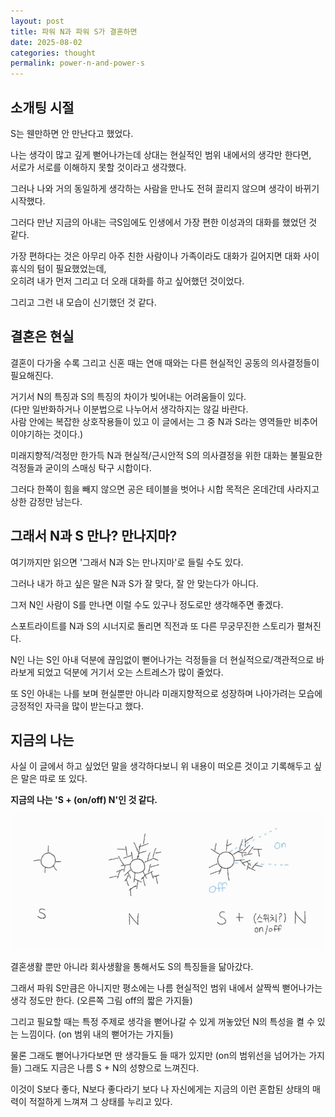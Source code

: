 ```yaml
---
layout: post
title: 파워 N과 파워 S가 결혼하면
date: 2025-08-02
categories: thought
permalink: power-n-and-power-s
---
```


## 소개팅 시절

S는 웬만하면 안 만난다고 했었다.

나는 생각이 많고 깊게 뻗어나가는데 상대는 현실적인 범위 내에서의 생각만 한다면, <br/>
서로가 서로를 이해하지 못할 것이라고 생각했다.

그러나 나와 거의 동일하게 생각하는 사람을 만나도 전혀 끌리지 않으며 생각이 바뀌기 시작했다.

그러다 만난 지금의 아내는 극S임에도 인생에서 가장 편한 이성과의 대화를 했었던 것 같다.

가장 편하다는 것은 아무리 아주 친한 사람이나 가족이라도 대화가 길어지면 대화 사이 휴식의 텀이 필요했었는데, <br/>
오히려 내가 먼저 그리고 더 오래 대화를 하고 싶어했던 것이었다.

그리고 그런 내 모습이 신기했던 것 같다.

## 결혼은 현실

결혼이 다가올 수록 그리고 신혼 때는 연애 때와는 다른 현실적인 공동의 의사결정들이 필요해진다.

거기서 N의 특징과 S의 특징의 차이가 빚어내는 어려움들이 있다. <br/>
(다만 일반화하거나 이분법으로 나누어서 생각하지는 않길 바란다. <br/>
사람 안에는 복잡한 상호작용들이 있고 이 글에서는 그 중 N과 S라는 영역들만 비추어 이야기하는 것이다.)

미래지향적/걱정만 한가득 N과 현실적/근시안적 S의 의사결정을 위한 대화는 불필요한 걱정들과 굳이의 스매싱 탁구 시합이다.

그러다 한쪽이 힘을 빼지 않으면 공은 테이블을 벗어나 시합 목적은 온데간데 사라지고 상한 감정만 남는다.

## 그래서 N과 S 만나? 만나지마?

여기까지만 읽으면 '그래서 N과 S는 만나지마'로 들릴 수도 있다.

그러나 내가 하고 싶은 말은 N과 S가 잘 맞다, 잘 안 맞는다가 아니다.

그저 N인 사람이 S를 만나면 이럴 수도 있구나 정도로만 생각해주면 좋겠다.

스포트라이트를 N과 S의 시너지로 돌리면 직전과 또 다른 무궁무진한 스토리가 펼쳐진다.

N인 나는 S인 아내 덕분에 끊임없이 뻗어나가는 걱정들을 더 현실적으로/객관적으로 바라보게 되었고 덕분에 거기서 오는 스트레스가 많이 줄었다.

또 S인 아내는 나를 보며 현실뿐만 아니라 미래지향적으로 성장하며 나아가려는 모습에 긍정적인 자극을 많이 받는다고 했다.

## 지금의 나는

사실 이 글에서 하고 싶었던 말을 생각하다보니 위 내용이 떠오른 것이고 기록해두고 싶은 말은 따로 또 있다.

**지금의 나는 '<emphasis>S + (on/off) N</emphasis>'인 것 같다.**

<div style="text-align: center;">
  <img src="../assets/images/s-and-n.jpeg" alt="경험과 지식의 관계를 나타내는 다이어그램" width="500" />
</div>

결혼생활 뿐만 아니라 회사생활을 통해서도 S의 특징들을 닮아갔다.

그래서 파워 S만큼은 아니지만 평소에는 나름 현실적인 범위 내에서 살짝씩 뻗어나가는 생각 정도만 한다. (오른쪽 그림 off의 짧은 가지들)

그리고 필요할 때는 특정 주제로 생각을 뻗어나갈 수 있게 꺼놓았던 N의 특성을 켤 수 있는 느낌이다. (on 범위 내의 뻗어가는 가지들)

물론 그래도 뻗어나가다보면 딴 생각들도 들 때가 있지만 (on의 범위선을 넘어가는 가지들) 그래도 지금은 나름 S + N의 성향으로 느껴진다.

이것이 S보다 좋다, N보다 좋다라기 보다 나 자신에게는 지금의 이런 혼합된 상태의 매력이 적절하게 느껴져 그 상태를 누리고 있다.

